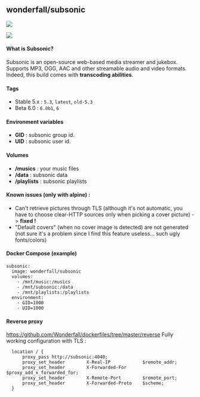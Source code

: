 ## wonderfall/subsonic
[![](https://badge.imagelayers.io/wonderfall/subsonic:latest.svg)](https://imagelayers.io/?images=wonderfall/subsonic:latest 'Get your own badge on imagelayers.io')

![](https://i.goopics.net/lr.png)

#### What is Subsonic?
Subsonic is an open-source web-based media streamer and jukebox. Supports MP3, OGG, AAC and other streamable audio and video formats. Indeed, this build comes with **transcoding abilities**.

#### Tags
- Stable 5.x : `5.3`, `latest`, `old-5.3`
- Beta 6.0 : `6.0b1`, `6`

#### Environment variables
- **GID** : subsonic group id.
- **UID** : subsonic user id.

#### Volumes
- **/musics** : your music files
- **/data** : subsonic data
- **/playlists** : subsonic playlists

#### Known issues (only with alpine) :
- Can't retrieve pictures through TLS (although it's not automatic, you have to choose clear-HTTP sources only when picking a cover picture) -> **fixed !**
- "Default covers" (when no cover image is detected) are not generated (not sure it's a problem since I find this feature useless... such ugly fonts/colors)

#### Docker Compose (example)
```
subsonic:
  image: wonderfall/subsonic
  volumes: 
    - /mnt/music:/musics
    - /mnt/subsonic:/data
    - /mnt/playlists:/playlists
  environment:
    - GID=1000
    - UID=1000
```

#### Reverse proxy
https://github.com/Wonderfall/dockerfiles/tree/master/reverse
Fully working configuration with TLS :

```
  location / {
      proxy_pass http://subsonic:4040;
      proxy_set_header        X-Real-IP            $remote_addr;
      proxy_set_header        X-Forwarded-For      $proxy_add_x_forwarded_for;
      proxy_set_header        X-Remote-Port        $remote_port;
      proxy_set_header        X-Forwarded-Proto    $scheme;
  }
```
